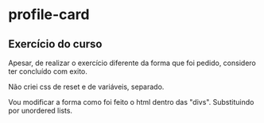 # profile-card

## Exercício do curso
Apesar, de realizar o exercício diferente da forma que foi pedido, considero ter concluído com exito.

Não criei css de reset e de variáveis, separado.

Vou modificar a forma como foi feito o html dentro das "divs". Substituindo por unordered lists.

